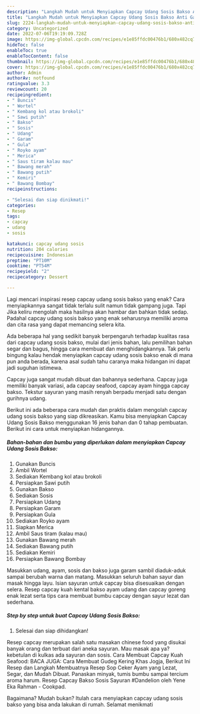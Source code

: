```yaml
---
description: "Langkah Mudah untuk Menyiapkan Capcay Udang Sosis Bakso Anti Gagal"
title: "Langkah Mudah untuk Menyiapkan Capcay Udang Sosis Bakso Anti Gagal"
slug: 2224-langkah-mudah-untuk-menyiapkan-capcay-udang-sosis-bakso-anti-gagal
category: Uncategorized
date: 2022-07-06T19:19:09.728Z
image: https://img-global.cpcdn.com/recipes/e1e85ffdc00476b1/680x482cq70/capcay-udang-sosis-bakso-foto-resep-utama.jpg
hideToc: false
enableToc: true
enableTocContent: false
thumbnail: https://img-global.cpcdn.com/recipes/e1e85ffdc00476b1/680x482cq70/capcay-udang-sosis-bakso-foto-resep-utama.jpg
cover: https://img-global.cpcdn.com/recipes/e1e85ffdc00476b1/680x482cq70/capcay-udang-sosis-bakso-foto-resep-utama.jpg
author: Admin
authorAv: notfound
ratingvalue: 3.3
reviewcount: 20
recipeingredient:
- " Buncis"
- " Wortel"
- " Kembang kol atau brokoli"
- " Sawi putih"
- " Bakso"
- " Sosis"
- " Udang"
- " Garam"
- " Gula"
- " Royko ayam"
- " Merica"
- " Saus tiram kalau mau"
- " Bawang merah"
- " Bawang putih"
- " Kemiri"
- " Bawang Bombay"
recipeinstructions:

- "Selesai dan siap dinikmati!"
categories:
- Resep
tags:
- capcay
- udang
- sosis

katakunci: capcay udang sosis 
nutrition: 204 calories
recipecuisine: Indonesian
preptime: "PT10M"
cooktime: "PT54M"
recipeyield: "2"
recipecategory: Dessert

---
```



Lagi mencari inspirasi resep capcay udang sosis bakso yang enak? Cara menyiapkannya sangat tidak terlalu sulit namun tidak gampang juga. Tapi Jika keliru mengolah maka hasilnya akan hambar dan bahkan tidak sedap. Padahal capcay udang sosis bakso yang enak seharusnya memiliki aroma dan cita rasa yang dapat memancing selera kita.


Ada beberapa hal yang sedikit banyak berpengaruh terhadap kualitas rasa dari capcay udang sosis bakso, mulai dari jenis bahan, lalu pemilihan bahan segar dan bagus, hingga cara membuat dan menghidangkannya. Tak perlu bingung kalau hendak menyiapkan capcay udang sosis bakso enak di mana pun anda berada, karena asal sudah tahu caranya maka hidangan ini dapat jadi suguhan istimewa.

Capcay juga sangat mudah dibuat dan bahannya sederhana. Capcay juga memiliki banyak variasi, ada capcay seafood, capcay ayam hingga capcay bakso. Tekstur sayuran yang masih renyah berpadu menjadi satu dengan gurihnya udang.


Berikut ini ada beberapa cara mudah dan praktis dalam mengolah capcay udang sosis bakso yang siap dikreasikan. Kamu bisa menyiapkan Capcay Udang Sosis Bakso menggunakan 16 jenis bahan dan 0 tahap pembuatan. Berikut ini cara untuk menyiapkan hidangannya.

<!--inarticleads1-->

##### Bahan-bahan dan bumbu yang diperlukan dalam menyiapkan Capcay Udang Sosis Bakso:

1. Gunakan  Buncis
1. Ambil  Wortel
1. Sediakan  Kembang kol atau brokoli
1. Persiapkan  Sawi putih
1. Gunakan  Bakso
1. Sediakan  Sosis
1. Persiapkan  Udang
1. Persiapkan  Garam
1. Persiapkan  Gula
1. Sediakan  Royko ayam
1. Siapkan  Merica
1. Ambil  Saus tiram (kalau mau)
1. Gunakan  Bawang merah
1. Sediakan  Bawang putih
1. Sediakan  Kemiri
1. Persiapkan  Bawang Bombay


Masukkan udang, ayam, sosis dan bakso juga garam sambil diaduk-aduk sampai berubah warna dan matang. Masukkan seluruh bahan sayur dan masak hingga layu. Isian sayuran untuk capcay bisa disesuaikan dengan selera. Resep capcay kuah kental bakso ayam udang dan capcay goreng enak lezat serta tips cara membuat bumbu capcay dengan sayur lezat dan sederhana. 

<!--inarticleads2-->

##### Step by step untuk buat Capcay Udang Sosis Bakso:


1. Selesai dan siap dihidangkan!

Resep capcay merupakan salah satu masakan chinese food yang disukai banyak orang dan terbuat dari aneka sayuran. Mau masak apa ya? kebetulan di kulkas ada sayuran dan sosis. Cara Membuat Capcay Kuah Seafood: BACA JUGA: Cara Membuat Gudeg Kering Khas Jogja, Berikut Ini Resep dan Langkah Membuatnya Resep Sop Ceker Ayam yang Lezat, Segar, dan Mudah Dibuat. Panaskan minyak, tumis bumbu sampai tercium aroma harum. Resep Capcay Bakso Sosis Sayuran #Dandelion oleh Yene Eka Rahman - Cookpad. 

Bagaimana? Mudah bukan? Itulah cara menyiapkan capcay udang sosis bakso yang bisa anda lakukan di rumah. Selamat menikmati
